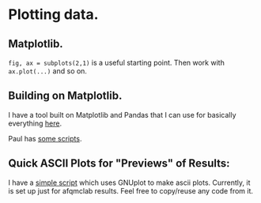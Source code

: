 # Plotting data.

## Matplotlib. 

`fig, ax = subplots(2,1)` is a useful starting point. Then work with `ax.plot(...)` and so on.

## Building on Matplotlib.

I have a tool built on Matplotlib and Pandas that I can use for basically everything [here](https://github.com/bbusemeyer/busempyer/blob/master/busempyer/plot_tools.py).

Paul has [some scripts](https://github.com/Paul-St-Young/harvest_qmcpack/blob/master/qharv/field/kyrt.py).

## Quick ASCII Plots for "Previews" of Results:

I have a [simple script](https://github.com/bkesk/AFQMC_ascii_plots) which uses GNUplot to make ascii plots. Currently, it is set up just for afqmclab results. Feel free to copy/reuse any code from it.
